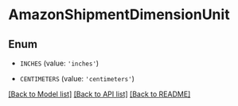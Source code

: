 # AmazonShipmentDimensionUnit


## Enum

* `INCHES` (value: `'inches'`)

* `CENTIMETERS` (value: `'centimeters'`)

[[Back to Model list]](../README.md#documentation-for-models) [[Back to API list]](../README.md#documentation-for-api-endpoints) [[Back to README]](../README.md)


